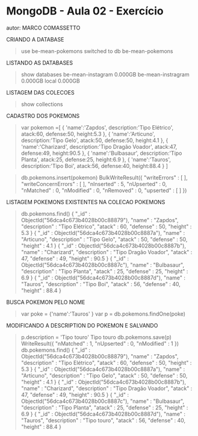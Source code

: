 # MongoDB - Aula 02 - Exercício
autor: MARCO COMASSETTO


CRIANDO A DATABASE

> use be-mean-pokemons
switched to db be-mean-pokemons


LISTANDO AS DATABASES
> show databases
be-mean-instagram   0.000GB
be-mean-instragram  0.000GB
local               0.000GB


LISTAGEM DAS COLECOES
> show collections


CADASTRO DOS POKEMONS
>var pokemon =[ { 'name':'Zapdos', description:'Tipo Elétrico', atack:60, defense:50, height:5.3 }, { 'name':'Articuno', description:'Tipo Gelo', atack:50, defense:50, height:4.1 }, { 'name':'Charizard', description:'Tipo Dragão Voador', atack:47, defense:49, height:90.5 }, { 'name':'Bulbasaur', description:'Tipo Planta', atack:25, defense:25, height:6.9 }, { 'name':'Tauros', description:'Tipo Boi', atack:56, defense:40, height:88.4 } ]

> db.pokemons.insert(pokemon)
BulkWriteResult({
	"writeErrors" : [ ],
	"writeConcernErrors" : [ ],
	"nInserted" : 5,
	"nUpserted" : 0,
	"nMatched" : 0,
	"nModified" : 0,
	"nRemoved" : 0,
	"upserted" : [ ]
})


LISTAGEM POKEMONS EXISTENTES NA COLECAO POKEMONS
> db.pokemons.find()
{ "_id" : ObjectId("56dca4c673b4028b00c88879"), "name" : "Zapdos", "description" : "Tipo Elétrico", "atack" : 60, "defense" : 50, "height" : 5.3 }
{ "_id" : ObjectId("56dca4c673b4028b00c8887a"), "name" : "Articuno", "description" : "Tipo Gelo", "atack" : 50, "defense" : 50, "height" : 4.1 }
{ "_id" : ObjectId("56dca4c673b4028b00c8887b"), "name" : "Charizard", "description" : "Tipo Dragão Voador", "atack" : 47, "defense" : 49, "height" : 90.5 }
{ "_id" : ObjectId("56dca4c673b4028b00c8887c"), "name" : "Bulbasaur", "description" : "Tipo Planta", "atack" : 25, "defense" : 25, "height" : 6.9 }
{ "_id" : ObjectId("56dca4c673b4028b00c8887d"), "name" : "Tauros", "description" : "Tipo Boi", "atack" : 56, "defense" : 40, "height" : 88.4 }


BUSCA POKEMON PELO NOME

> var poke = {'name':'Tauros' }
> var p = db.pokemons.findOne(poke)


MODIFICANDO A DESCRIPTION DO POKEMON E SALVANDO
> p.description = 'Tipo touro'
Tipo touro
> db.pokemons.save(p)
WriteResult({ "nMatched" : 1, "nUpserted" : 0, "nModified" : 1 })
> db.pokemons.find()
{ "_id" : ObjectId("56dca4c673b4028b00c88879"), "name" : "Zapdos", "description" : "Tipo Elétrico", "atack" : 60, "defense" : 50, "height" : 5.3 }
{ "_id" : ObjectId("56dca4c673b4028b00c8887a"), "name" : "Articuno", "description" : "Tipo Gelo", "atack" : 50, "defense" : 50, "height" : 4.1 }
{ "_id" : ObjectId("56dca4c673b4028b00c8887b"), "name" : "Charizard", "description" : "Tipo Dragão Voador", "atack" : 47, "defense" : 49, "height" : 90.5 }
{ "_id" : ObjectId("56dca4c673b4028b00c8887c"), "name" : "Bulbasaur", "description" : "Tipo Planta", "atack" : 25, "defense" : 25, "height" : 6.9 }
{ "_id" : ObjectId("56dca4c673b4028b00c8887d"), "name" : "Tauros", "description" : "Tipo touro", "atack" : 56, "defense" : 40, "height" : 88.4 }

